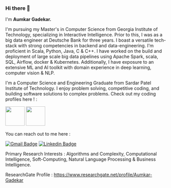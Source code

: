 ### Hi there 👋
<!--
**AumkarG/aumkarg** is a ✨ _special_ ✨ repository because its `README.md` (this file) appears on your GitHub profile.
Here are some ideas to get you started:

- 🔭 I’m currently working on ...
- 🌱 I’m currently learning ...
- 👯 I’m looking to collaborate on ...
- 🤔 I’m looking for help with ...
- 💬 Ask me about ...
- 📫 How to reach me: ...
- 😄 Pronouns: ...
- ⚡ Fun fact: ...
-->

I'm **Aumkar Gadekar.**

I'm pursuing my Master's in Computer Science from Georgia Institute of Technology, specializing in Interactive Intelligence. Prior to this, I was as a big data engineer at Deutsche Bank for three years. I boast a versatile tech-stack with strong competencies in backend and data-engineering. I'm proficient in Scala, Python, Java, C & C++. I have worked on the build and deployment of large scale big data pipelines using Apache Spark, scala, SQL, Airflow, docker & Kubernetes. Additionally, I have exposure to an extensive ML and AI toolkit with domain experience in deep learning, computer vision & NLP.

I'm a Computer Science and Engineering Graduate from Sardar Patel Institute of Technology. I enjoy problem solving, competitive coding, and building software solutions to complex problems. Check out my coding profiles here ! :

[<img src="https://s3.amazonaws.com/sr-marketplace-prod/wp-content/uploads/2015/08/hackerrank.jpg" width="60">](https://www.hackerrank.com/aumkaar_g)
[<img src="https://s3.amazonaws.com/codechef_shared/sites/all/themes/abessive/logo.svg" width="60">](https://www.codechef.com/users/karrum99)


You can reach out to me here :


[![Gmail Badge](https://img.shields.io/badge/-aumkaar.g@gmail.com-c14436?style=oval&logo=Gmail&logoColor=black&link=mailto:aumkaar.g@gmail.com)](mailto:aumkaar.g@gmail.com) [![Linkedin Badge](https://img.shields.io/badge/-aumkargadekar-0072b1?style=flat&logo=Linkedin&logoColor=white&link=https://www.linkedin.com/in/aumkar-gadekar-98625015a/)](https://www.linkedin.com/in/aumkar-gadekar/)

Primary Research Interests : Algorithms and Complexity, Computational Intelligence, Soft-Computing, Natural Language Processing & Business Intelligence. 

ResearchGate Profile : https://www.researchgate.net/profile/Aumkar-Gadekar
